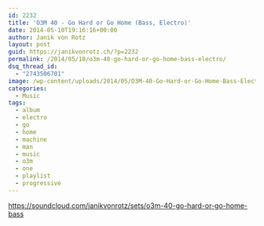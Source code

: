 ```yaml
---
id: 2232
title: 'O3M 40 - Go Hard or Go Home (Bass, Electro)'
date: 2014-05-10T19:16:16+00:00
author: Janik von Rotz
layout: post
guid: https://janikvonrotz.ch/?p=2232
permalink: /2014/05/10/o3m-40-go-hard-or-go-home-bass-electro/
dsq_thread_id:
  - "2743506701"
image: /wp-content/uploads/2014/05/O3M-40-Go-Hard-or-Go-Home-Bass-Electro.jpg
categories:
  - Music
tags:
  - album
  - electro
  - go
  - home
  - machine
  - man
  - music
  - o3m
  - one
  - playlist
  - progressive
---
```

https://soundcloud.com/janikvonrotz/sets/o3m-40-go-hard-or-go-home-bass